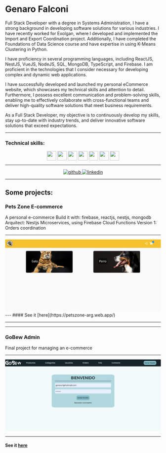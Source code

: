 ﻿# Genaro Falconi
<p> 
  Full Stack Developer with a degree in Systems Administration, I have a strong background in developing software solutions for various industries. I have recently worked for Exolgan, where I developed and implemented the Import and Export Coordination project. Additionally, I have completed the Foundations of Data Science course and have expertise in using K-Means Clustering in Python.

I have proficiency in several programming languages, including ReactJS, NestJS, VueJS, NodeJS, SQL, MongoDB, TypeScript, and Firebase. I am proficient in the technologies that I consider necessary for developing complex and dynamic web applications.

I have successfully developed and launched my personal eCommerce website, which showcases my technical skills and attention to detail. Furthermore, I possess excellent communication and problem-solving skills, enabling me to effectively collaborate with cross-functional teams and deliver high-quality software solutions that meet business requirements.

As a Full Stack Developer, my objective is to continuously develop my skills, stay up-to-date with industry trends, and deliver innovative software solutions that exceed expectations.
</p>

---

### Technical skills:  
<p align="center">
  <img src="https://res.cloudinary.com/practicaldev/image/fetch/s--50wZvNu6--/c_imagga_scale,f_auto,fl_progressive,h_420,q_auto,w_1000/https://dev-to-uploads.s3.amazonaws.com/i/1wwdyw5de8avrdkgtz5n.png" width="30" height="30" align="center"/>
  <img src="https://play.google.com/store/apps/details?id=com.codeliber.htmlpro&hl=en_US" width="30" height="30" align="center"/>
  <img src="https://play.google.com/store/apps/details?id=com.codeliber.csspro&hl=en_ZA" width="30" height="30" align="center"/>
  <img src="https://www.google.com/url?sa=i&url=https%3A%2F%2Fdev.to%2Fdenispixi%2Fque-es-node-js-y-como-funciona-46ck&psig=AOvVaw22Q0wq5uAux6Mm5OpABhq6&ust=1683141590571000&source=images&cd=vfe&ved=0CBEQjRxqFwoTCJDSxpat1_4CFQAAAAAdAAAAABAE" width="30" height="30" align="center"/>
  <img src="https://www.google.com/urlsa=i&url=https%3A%2F%2Ftwitter.com%2Fnestframework&psig=AOvVaw2B4zfAe6AGooQRLChJPGwp&ust=1683141622444000&source=images&cd=vfe&ved=0CBEQjRxqFwoTCMDw3aWt1_4CFQAAAAAdAAAAABAE" width="30" height="30" align="center"/>
  <img src="https://www.google.com/url?sa=i&url=https%3A%2F%2Fwww.conectasoftware.com%2Fapps%2Fpostgresql%2F&psig=AOvVaw0YkSaE0TPgUHGMHuhxS1NP&ust=1683141667793000&source=images&cd=vfe&ved=0CBEQjRxqFwoTCKD9trut1_4CFQAAAAAdAAAAABAE" width="30" height="30" align="center"/>
  <img src="https://www.google.com/url?sa=i&url=https%3A%2F%2Fwww.mongodb.com%2F&psig=AOvVaw2sMCY25KHqdbP8cJhgRW-u&ust=1683141699215000&source=images&cd=vfe&ved=0CBEQjRxqFwoTCKi4rcqt1_4CFQAAAAAdAAAAABAE" width="30" height="30" align="center"/>
</p>  

---  

<p align="center">
    <a href="https://github.com/genafalconi">
      <img src='https://cdn.jsdelivr.net/npm/simple-icons@3.0.1/icons/github.svg' alt='github' height='40'>
    </a>
    <a href="https://www.linkedin.com/in/genaro-falconi-886bb51a3/">
      <img src='https://cdn.jsdelivr.net/npm/simple-icons@3.0.1/icons/linkedin.svg' alt='linkedin' height='40'>
    </a>
</p>

---  

## Some projects:

### Pets Zone E-commerce
A personal e-commerce
Build it with: firebase, reactjs, nestjs, mongodb
Arquitect: Nestjs Microservices, using Firebase Cloud Functions
Version 1: Orders coordination

---
<img alt="" src="https://github.com/genafalconi/pets-front/blob/main/Captura%20de%20pantalla%20(97).png" />
---
#### See it [here](https://petszone-arg.web.app/)

---  
---  

### GoBew Admin
Final project for managing an e-commerce

---  

[<img alt="" src="https://github.com/genafalconi/AdminGoBew/blob/master/preview.png" />](https://github.com/genafalconi/AdminGoBew)

---

#### See it [here](https://gobeworiginaladmin.netlify.app/login)
